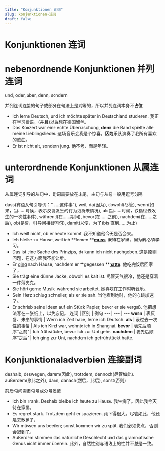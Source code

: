 ```yaml
---
title: "Konjunktionen 连词"
slug: konjunktionen-连词
draft: false
---
```


<!-- source: https://www.notion.so/Konjunktionen-224f21c3ea53805a96faddb764fab0fe -->

# Konjunktionen 连词

# nebenordnende Konjunktionen 并列连词

und, oder, aber, denn, sondern

并列连词连接的句子或部分在句法上是对等的，所以并列连词本身不**占位**

- Ich lerne Deutsch, und ich möchte später in Deutschland studieren. 我正在学习德语，(并且)以后想在德国留学。
- Das Konzert war eine echte Überraschung, **denn** die Band spielte alle meine Lieblingslieder.  这场音乐会真是个惊喜，**因为**乐队演奏了我所有喜欢的歌曲。
- Er ist nicht alt, sondern jung. 他不老，而是年轻。
# unterordnende Konjunktionen 从属连词

从属连词引导的从句中，动词需要放在末尾，主句与从句一般用逗号分隔

dass(宾语从句引导词：“……这件事”), weil, da(因为), obwohl(尽管), wenn(如果，当……时候，表示反复发生的行为或将来情况), als(当……时候，仅指过去发生的一次性事件), während(在……期间), bevor(在……之前), nachdem(在……之后), ob(是否，引导间接疑问句), damit(以便，为了)bis(直到……为止)

- Ich weiß nicht, ob er heute kommt. 我不知道他今天是否会来。
- Ich bleibe zu Hause, weil ich **lernen **<u>**muss**</u>. 我待在家里，因为我必须学习。
- Das ist eine Sache des Prinzips, da kann ich nicht nachgeben. 这是原则问题，在这方面我不能让步。
- Er <u>ging</u> nach Hause, nachdem er **gegessen **<u>**hatte**</u>. 他吃完饭后回家了。
- Sie trägt eine dünne Jacke, obwohl es kalt ist. 尽管天气很冷，她还是穿着一件薄夹克。
- Sie hört gerne Musik, während sie arbeitet. 她喜欢在工作时听音乐。
- Sein Herz schlug schneller, als er sie sah. 当他看到她时，他的心跳加速了。
- Er schrieb seine Ideen auf ein Stück Papier, bevor er sie vergaß. 他把想法写在一张纸上，以免忘记。
连词 | 区别 | 例句
--- | --- | ---
**wenn** | 表反复、未来的事情 | Wenn ich Zeit habe, lerne ich Deutsch.
**als** | 表过去一次性的事情 | Als ich Kind war, wohnte ich in Shanghai.
**bevor** | 表先后顺序“之前” | Ich frühstücke, bevor ich zur Uni gehe.
**nachdem** | 表先后顺序“之后” | Ich ging zur Uni, nachdem ich gefrühstückt hatte.

# Konjunktionaladverbien 连接副词

deshalb, deswegen, darum(因此), trotzdem, dennoch(尽管如此). außerdem(除此之外), dann, danach(然后，此后), sonst(否则)

前后句间需用句号或分号连接

- Ich bin krank. Deshalb bleibe ich heute zu Hause. 我生病了。因此我今天待在家里。
- Es regnet stark. Trotzdem geht er spazieren. 雨下得很大。尽管如此，他还是去散步了。
- Wir müssen uns beeilen; sonst kommen wir zu spät. 我们必须快点，否则会迟到了。
- Außerdem stimmen das natürliche Geschlecht und das grammatische Genus nicht immer überein. 此外，自然性别与语法上的性并不总是一致。
